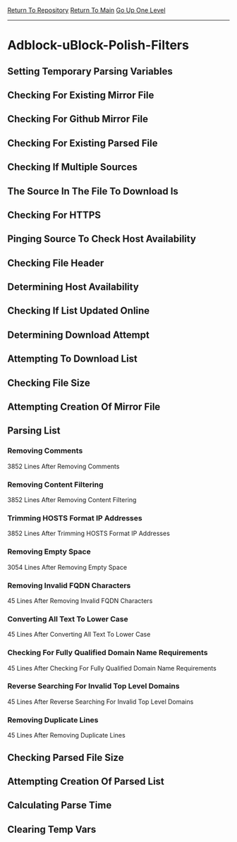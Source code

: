 [Return To Repository](https://github.com/deathbybandaid/piholeparser/)
[Return To Main](https://github.com/deathbybandaid/piholeparser/blob/master/RecentRunLogs/Mainlog.md)
[Go Up One Level](https://github.com/deathbybandaid/piholeparser/blob/master/RecentRunLogs/TopLevelScripts/30-Processing-Blacklists.md)
____________________________________
# Adblock-uBlock-Polish-Filters
## Setting Temporary Parsing Variables
## Checking For Existing Mirror File
## Checking For Github Mirror File
## Checking For Existing Parsed File
## Checking If Multiple Sources
## The Source In The File To Download Is
## Checking For HTTPS
## Pinging Source To Check Host Availability
## Checking File Header
## Determining Host Availability
## Checking If List Updated Online
## Determining Download Attempt
## Attempting To Download List
## Checking File Size
## Attempting Creation Of Mirror File
## Parsing List
### Removing Comments
3852 Lines After Removing Comments
### Removing Content Filtering
3852 Lines After Removing Content Filtering
### Trimming HOSTS Format IP Addresses
3852 Lines After Trimming HOSTS Format IP Addresses
### Removing Empty Space
3054 Lines After Removing Empty Space
### Removing Invalid FQDN Characters
45 Lines After Removing Invalid FQDN Characters
### Converting All Text To Lower Case
45 Lines After Converting All Text To Lower Case
### Checking For Fully Qualified Domain Name Requirements
45 Lines After Checking For Fully Qualified Domain Name Requirements
### Reverse Searching For Invalid Top Level Domains
45 Lines After Reverse Searching For Invalid Top Level Domains
### Removing Duplicate Lines
45 Lines After Removing Duplicate Lines
## Checking Parsed File Size
## Attempting Creation Of Parsed List
## Calculating Parse Time
## Clearing Temp Vars
